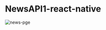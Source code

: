# NewsAPI1-react-native

![news-pge](https://user-images.githubusercontent.com/87143175/156388560-b4b9e3dc-14e0-403e-8915-faa6071b9610.PNG)
